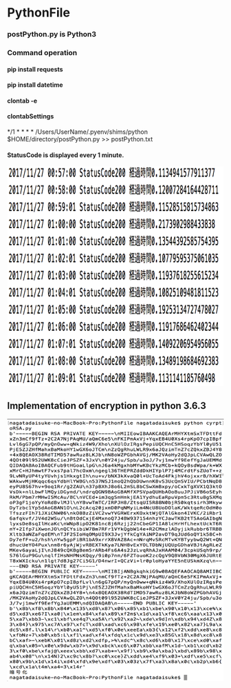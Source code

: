 # PythonFile

### postPython.py is Python3
### Command operation
#### pip install requests
#### pip install datetime
#### clontab -e

#### clontabSettings
*/1 * * * * /Users/UserName/.pyenv/shims/python $HOME/directory/postPython.py >> postPython.txt

#### StatusCode is displayed every 1 minute.
<img src="https://github.com/daisukenagata/PythonFile/blob/master/crontabImage.png?raw=true" width="520px" height="510px">

## Implementation of encryption in python 3.6.3
<img src="https://github.com/daisukenagata/PythonFile/blob/master/スクリーンショット%202017-12-17%206.13.48.png?raw=true" width="520px" height="610px">
